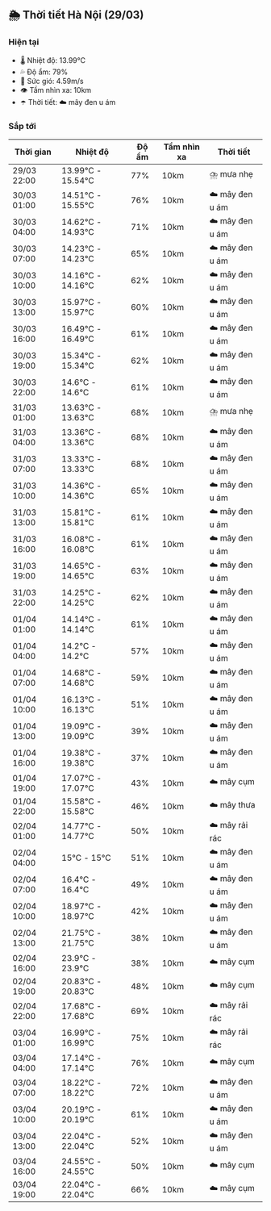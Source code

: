 ## 🌦️ Thời tiết Hà Nội (29/03)

### Hiện tại

- 🌡️ Nhiệt độ: 13.99℃
- 💦 Độ ẩm: 79%
- 💨 Sức gió: 4.59m/s
- 👁️ Tầm nhìn xa: 10km
- ☂️ Thời tiết: ☁️ mây đen u ám

### Sắp tới

| Thời gian | Nhiệt độ | Độ ẩm | Tầm nhìn xa | Thời tiết |
| --- | --- | --- | --- | --- |
| 29/03 22:00 | 13.99℃ - 15.54℃ | 77% | 10km | ⛈️ mưa nhẹ |
| 30/03 01:00 | 14.51℃ - 15.55℃ | 76% | 10km | ☁️ mây đen u ám |
| 30/03 04:00 | 14.62℃ - 14.93℃ | 71% | 10km | ☁️ mây đen u ám |
| 30/03 07:00 | 14.23℃ - 14.23℃ | 65% | 10km | ☁️ mây đen u ám |
| 30/03 10:00 | 14.16℃ - 14.16℃ | 62% | 10km | ☁️ mây đen u ám |
| 30/03 13:00 | 15.97℃ - 15.97℃ | 60% | 10km | ☁️ mây đen u ám |
| 30/03 16:00 | 16.49℃ - 16.49℃ | 61% | 10km | ☁️ mây đen u ám |
| 30/03 19:00 | 15.34℃ - 15.34℃ | 62% | 10km | ☁️ mây đen u ám |
| 30/03 22:00 | 14.6℃ - 14.6℃ | 61% | 10km | ☁️ mây đen u ám |
| 31/03 01:00 | 13.63℃ - 13.63℃ | 68% | 10km | ⛈️ mưa nhẹ |
| 31/03 04:00 | 13.36℃ - 13.36℃ | 68% | 10km | ☁️ mây đen u ám |
| 31/03 07:00 | 13.33℃ - 13.33℃ | 68% | 10km | ☁️ mây đen u ám |
| 31/03 10:00 | 14.36℃ - 14.36℃ | 65% | 10km | ☁️ mây đen u ám |
| 31/03 13:00 | 15.81℃ - 15.81℃ | 61% | 10km | ☁️ mây đen u ám |
| 31/03 16:00 | 16.08℃ - 16.08℃ | 61% | 10km | ☁️ mây đen u ám |
| 31/03 19:00 | 14.65℃ - 14.65℃ | 63% | 10km | ☁️ mây đen u ám |
| 31/03 22:00 | 14.25℃ - 14.25℃ | 62% | 10km | ☁️ mây đen u ám |
| 01/04 01:00 | 14.14℃ - 14.14℃ | 61% | 10km | ☁️ mây đen u ám |
| 01/04 04:00 | 14.2℃ - 14.2℃ | 57% | 10km | ☁️ mây đen u ám |
| 01/04 07:00 | 14.68℃ - 14.68℃ | 59% | 10km | ☁️ mây đen u ám |
| 01/04 10:00 | 16.13℃ - 16.13℃ | 51% | 10km | ☁️ mây đen u ám |
| 01/04 13:00 | 19.09℃ - 19.09℃ | 39% | 10km | ☁️ mây đen u ám |
| 01/04 16:00 | 19.38℃ - 19.38℃ | 37% | 10km | ☁️ mây đen u ám |
| 01/04 19:00 | 17.07℃ - 17.07℃ | 43% | 10km | ☁️ mây cụm |
| 01/04 22:00 | 15.58℃ - 15.58℃ | 46% | 10km | ☁️ mây thưa |
| 02/04 01:00 | 14.77℃ - 14.77℃ | 50% | 10km | ☁️ mây rải rác |
| 02/04 04:00 | 15℃ - 15℃ | 51% | 10km | ☁️ mây đen u ám |
| 02/04 07:00 | 16.4℃ - 16.4℃ | 49% | 10km | ☁️ mây đen u ám |
| 02/04 10:00 | 18.97℃ - 18.97℃ | 42% | 10km | ☁️ mây đen u ám |
| 02/04 13:00 | 21.75℃ - 21.75℃ | 38% | 10km | ☁️ mây đen u ám |
| 02/04 16:00 | 23.9℃ - 23.9℃ | 38% | 10km | ☁️ mây cụm |
| 02/04 19:00 | 20.83℃ - 20.83℃ | 48% | 10km | ☁️ mây cụm |
| 02/04 22:00 | 17.68℃ - 17.68℃ | 69% | 10km | ☁️ mây rải rác |
| 03/04 01:00 | 16.99℃ - 16.99℃ | 75% | 10km | ☁️ mây rải rác |
| 03/04 04:00 | 17.14℃ - 17.14℃ | 76% | 10km | ☁️ mây cụm |
| 03/04 07:00 | 18.22℃ - 18.22℃ | 72% | 10km | ☁️ mây đen u ám |
| 03/04 10:00 | 20.19℃ - 20.19℃ | 61% | 10km | ☁️ mây đen u ám |
| 03/04 13:00 | 22.04℃ - 22.04℃ | 52% | 10km | ☁️ mây đen u ám |
| 03/04 16:00 | 24.55℃ - 24.55℃ | 50% | 10km | ☁️ mây cụm |
| 03/04 19:00 | 22.04℃ - 22.04℃ | 66% | 10km | ☁️ mây cụm |
